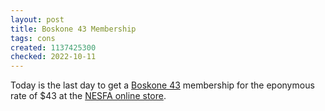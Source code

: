 ```yaml
---
layout: post
title: Boskone 43 Membership
tags: cons
created: 1137425300
checked: 2022-10-11
---
```

Today is the last day to get a [Boskone 43](http://data.nesfa.org/boskone-history/b43/) membership for the eponymous rate of $43 at the [NESFA online store](http://www.store.nesfa.org/).
